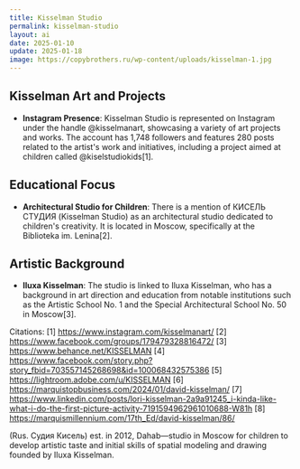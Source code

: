 ```yaml
---
title: Kisselman Studio
permalink: kisselman-studio
layout: ai
date: 2025-01-10
update: 2025-01-18
image: https://copybrothers.ru/wp-content/uploads/kisselman-1.jpg
---
```


## Kisselman Art and Projects
- **Instagram Presence**: Kisselman Studio is represented on Instagram under the handle @kisselmanart, showcasing a variety of art projects and works. The account has 1,748 followers and features 280 posts related to the artist's work and initiatives, including a project aimed at children called @kiselstudiokids[1].

## Educational Focus
- **Architectural Studio for Children**: There is a mention of КИСЕЛЬ СТУДИЯ (Kisselman Studio) as an architectural studio dedicated to children's creativity. It is located in Moscow, specifically at the Biblioteka im. Lenina[2].

## Artistic Background
- **Iluxa Kisselman**: The studio is linked to Iluxa Kisselman, who has a background in art direction and education from notable institutions such as the Artistic School No. 1 and the Special Architectural School No. 50 in Moscow[3].


Citations:
[1] https://www.instagram.com/kisselmanart/
[2] https://www.facebook.com/groups/179479328816472/
[3] https://www.behance.net/KISSELMAN
[4] https://www.facebook.com/story.php?story_fbid=703557145268698&id=100068432575386
[5] https://lightroom.adobe.com/u/KISSELMAN
[6] https://marquistopbusiness.com/2024/01/david-kisselman/
[7] https://www.linkedin.com/posts/lori-kisselman-2a9a91245_i-kinda-like-what-i-do-the-first-picture-activity-7191594962961010688-W81h
[8] https://marquismillennium.com/17th_Ed/david-kisselman/86/

(Rus. Судия Кисель) est. in 2012, Dahab—studio in Moscow for children to develop artistic taste and initial skills of spatial modeling and drawing founded by Iluxa Kisselman.
